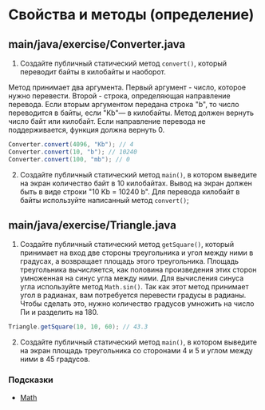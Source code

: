 # Свойства и методы (определение)

## main/java/exercise/Converter.java

1. Создайте публичный статический метод `convert()`, который переводит байты в килобайты и наоборот.

Метод принимает два аргумента. Первый аргумент - число, которое нужно перевести. Второй - строка, определяющая направление перевода. Если вторым аргументом передана строка "b", то число переводится в байты, если "Kb"—  в килобайты. Метод должен вернуть число байт или килобайт. Если направление перевода не поддерживается, функция должна вернуть 0.

```java
Converter.convert(4096, "Kb"); // 4
Converter.convert(10, "b"); // 10240
Converter.convert(100, "mb"); // 0
```

2. Создайте публичный статический метод `main()`, в котором выведите на экран количество байт в 10 килобайтах. Вывод на экран должен быть в виде строки "10 Kb = 10240 b". Для перевода килобайт в байты используйте написанный метод `convert()`;

## main/java/exercise/Triangle.java

1. Создайте публичный статический метод `getSquare()`, который принимает на вход две стороны треугольника и угол между ними в градусах, а возвращает площадь этого треугольника. Площадь треугольника вычисляется, как половина произведения этих сторон умноженная на синус угла между ними. Для вычисления синуса угла используйте метод `Math.sin()`. Так как этот метод принимает угол в радианах, вам потребуется перевести градусы в радианы. Чтобы сделать это, нужно количество градусов умножить на число Пи и разделить на 180.

```java
Triangle.getSquare(10, 10, 60); // 43.3
```
2. Создайте публичный статический метод `main()`, в котором выведите на экран площадь треугольника со сторонами 4 и 5 и углом между ними в 45 градусов.

### Подсказки

* [Math](https://docs.oracle.com/javase/8/docs/api/java/lang/Math.html)
